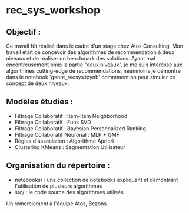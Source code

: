 # rec_sys_workshop

## Objectif :

Ce travail fût réalisé dans le cadre d'un stage chez Atos Consulting.
Mon travail était de concevoir des algorithmes de recommendation à deux niveaux et de réaliser un benchmark des solutions.
Ayant mal encontreusement omis la partie "deux niveaux", je me suis intéréssé aux algorithmes cutting-edge de recommendations, néanmoins je démontre dans le notebook 'genre_recsys.ipynb' commment on peut simuler ce concept de deux niveaux.


## Modèles étudiés :

+ Filtrage Collaboratif : Item-Item Neighborhood
+ Filtrage Collaboratif : Funk SVD
+ Filtrage Collaboratif : Bayesian Personnalized Ranking
+ Filtrage Collaboratif Neuronal : MLP + GMF
+ Règles d'association : Algorithme Apriori
+ Clustering KMeans : Segmentation Utilisateur


## Organisation du répertoire :

+ notebooks/ : une collection de notebooks expliquant et démontrant l'utilisation de plusieurs algorithmes
+ src/ : le code source des algorithmes utilisés

Un remerciement à l'équipe Atos, Bezons.
